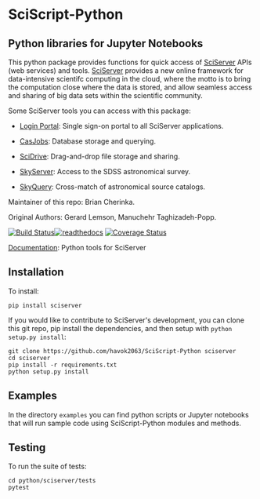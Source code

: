# SciScript-Python

## Python libraries for Jupyter Notebooks

This python package provides functions for quick access of [SciServer](http://www.sciserver.org) APIs (web services) and tools.
[SciServer](http://www.sciserver.org) provides a new online framework for data-intensive scientifc computing in the cloud,
where the motto is to bring the computation close where the data is stored, and allow seamless access and sharing of big data sets within the scientific community.

Some SciServer tools you can access with this package:

 * [Login Portal](http://portal.sciserver.org): Single sign-on portal to all SciServer applications.

 * [CasJobs](http://skyserver.sdss.org/CasJobs): Database storage and querying.

 * [SciDrive](http://www.scidrive.org/): Drag-and-drop file storage and sharing.

 * [SkyServer](http://skyserver.sdss.org/): Access to the SDSS astronomical survey.

 * [SkyQuery](http://www.voservices.net/skyquery): Cross-match of astronomical source catalogs.

Maintainer of this repo: Brian Cherinka.

Original Authors: Gerard Lemson, Manuchehr Taghizadeh-Popp.

[![Build Status](https://travis-ci.org/havok2063/SciScript-Python.svg?branch=master)](https://travis-ci.org/havok2063/SciScript-Python)[![readthedocs](https://readthedocs.org/projects/docs/badge/)](http://sciserver.readthedocs.io/en/latest/)
[![Coverage Status](https://coveralls.io/repos/github/havok2063/SciScript-Python/badge.svg?branch=master)](https://coveralls.io/github/havok2063/SciScript-Python?branch=master)

[Documentation](http://sciserver.readthedocs.io/en/latest/): Python tools for SciServer

Installation
------------

To install:

    pip install sciserver

If you would like to contribute to SciServer's development, you can clone this git repo, pip install the dependencies, and then setup with `python setup.py install`:

    git clone https://github.com/havok2063/SciScript-Python sciserver
    cd sciserver
    pip install -r requirements.txt
    python setup.py install

Examples
--------

In the directory `examples` you can find python scripts or Jupyter notebooks that will run sample code using SciScript-Python modules and methods.

Testing
-------

To run the suite of tests:

    cd python/sciserver/tests
    pytest

